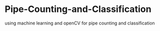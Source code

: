 # Pipe-Counting-and-Classification
using machine learning and openCV for pipe counting and classification
